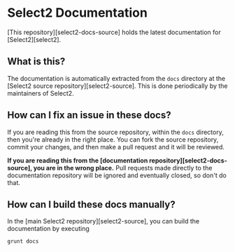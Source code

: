 Select2 Documentation
=====================
[This repository][select2-docs-source] holds the latest documentation for
[Select2][select2].

What is this?
-------------
The documentation is automatically extracted from the `docs` directory at the
[Select2 source repository][select2-source]. This is done periodically by
the maintainers of Select2.

How can I fix an issue in these docs?
-------------------------------------
If you are reading this from the source repository, within the `docs` directory,
then you're already in the right place. You can fork the source repository,
commit your changes, and then make a pull request and it will be reviewed.

**If you are reading this from the
[documentation repository][select2-docs-source], you are in the wrong place.**
Pull requests made directly to the documentation repository will be ignored and
eventually closed, so don't do that.

How can I build these docs manually?
------------------------------------
In the [main Select2 repository][select2-source], you can build the
documentation by executing

```bash
grunt docs
```

